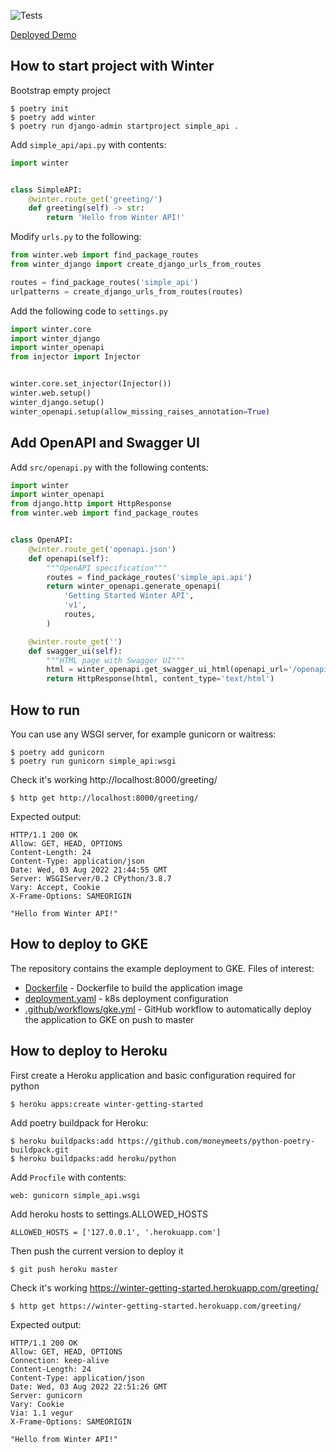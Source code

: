 ![Tests](https://github.com/WinterFramework/winter-getting-started/actions/workflows/test.yml/badge.svg?event=push)

[Deployed Demo](https://getting-started.winter-framework.org/)

How to start project with Winter
--------------------------------
Bootstrap empty project
```shell
$ poetry init
$ poetry add winter
$ poetry run django-admin startproject simple_api .
```

Add `simple_api/api.py` with contents:
```python
import winter


class SimpleAPI:
    @winter.route_get('greeting/')
    def greeting(self) -> str:
        return 'Hello from Winter API!'
```

Modify `urls.py` to the following:
```python
from winter.web import find_package_routes
from winter_django import create_django_urls_from_routes

routes = find_package_routes('simple_api')
urlpatterns = create_django_urls_from_routes(routes)

```

Add the following code to `settings.py`
```python
import winter.core
import winter_django
import winter_openapi
from injector import Injector


winter.core.set_injector(Injector())
winter.web.setup()
winter_django.setup()
winter_openapi.setup(allow_missing_raises_annotation=True)
```

Add OpenAPI and Swagger UI
--------------------------

Add `src/openapi.py` with the following contents:
```python
import winter
import winter_openapi
from django.http import HttpResponse
from winter.web import find_package_routes


class OpenAPI:
    @winter.route_get('openapi.json')
    def openapi(self):
        """OpenAPI specification"""
        routes = find_package_routes('simple_api.api')
        return winter_openapi.generate_openapi(
            'Getting Started Winter API',
            'v1',
            routes,
        )

    @winter.route_get('')
    def swagger_ui(self):
        """HTML page with Swagger UI"""
        html = winter_openapi.get_swagger_ui_html(openapi_url='/openapi.json')
        return HttpResponse(html, content_type='text/html')

```

How to run
----------

You can use any WSGI server, for example gunicorn or waitress:

```shell
$ poetry add gunicorn
$ poetry run gunicorn simple_api:wsgi
```

Check it's working http://localhost:8000/greeting/

```shell
$ http get http://localhost:8000/greeting/
```

Expected output:
```
HTTP/1.1 200 OK
Allow: GET, HEAD, OPTIONS
Content-Length: 24
Content-Type: application/json
Date: Wed, 03 Aug 2022 21:44:55 GMT
Server: WSGIServer/0.2 CPython/3.8.7
Vary: Accept, Cookie
X-Frame-Options: SAMEORIGIN

"Hello from Winter API!"
```

How to deploy to GKE
--------------------

The repository contains the example deployment to GKE. Files of interest:
- [Dockerfile](Dockerfile) - Dockerfile to build the application image
- [deployment.yaml](deployment.yaml) - k8s deployment configuration
- [.github/workflows/gke.yml](.github/workflows/gke.yml) - GitHub workflow to automatically deploy the application to GKE on push to master

How to deploy to Heroku
-----------------------
First create a Heroku application and basic configuration required for python

```shell
$ heroku apps:create winter-getting-started
```

Add poetry buildpack for Heroku:
```shell
$ heroku buildpacks:add https://github.com/moneymeets/python-poetry-buildpack.git
$ heroku buildpacks:add heroku/python
```

Add `Procfile` with contents:
```
web: gunicorn simple_api.wsgi
```

Add heroku hosts to settings.ALLOWED_HOSTS
```
ALLOWED_HOSTS = ['127.0.0.1', '.herokuapp.com']
```

Then push the current version to deploy it

```shell
$ git push heroku master
```

Check it's working https://winter-getting-started.herokuapp.com/greeting/
```shell
$ http get https://winter-getting-started.herokuapp.com/greeting/
```

Expected output:
```
HTTP/1.1 200 OK 
Allow: GET, HEAD, OPTIONS
Connection: keep-alive
Content-Length: 24
Content-Type: application/json
Date: Wed, 03 Aug 2022 22:51:26 GMT
Server: gunicorn
Vary: Cookie
Via: 1.1 vegur
X-Frame-Options: SAMEORIGIN

"Hello from Winter API!"
```

